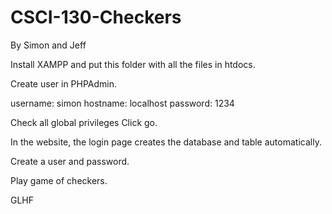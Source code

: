 # CSCI-130-Checkers
By Simon and Jeff

Install XAMPP and put this folder with all the files in htdocs.

Create user in PHPAdmin.

username: simon
hostname: localhost
password: 1234

Check all global privileges
Click go.

In the website, the login page creates the database and table automatically.

Create a user and password.

Play game of checkers.

GLHF

